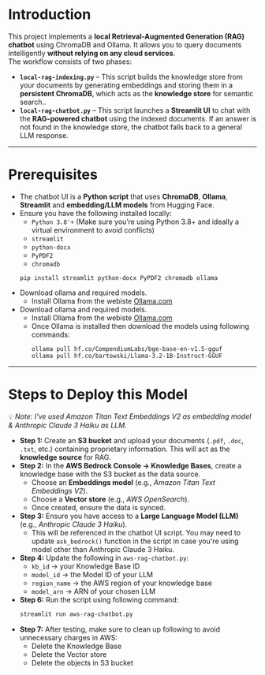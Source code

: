 # Introduction
This project implements a **local Retrieval-Augmented Generation (RAG) chatbot** using ChromaDB and Ollama. It allows you to query documents intelligently **without relying on any cloud services**.  
The workflow consists of two phases:
  - **`local-rag-indexing.py`** – This script builds the knowledge store from your documents by generating embeddings and storing them in a **persistent ChromaDB**, which acts as the **knowledge store** for semantic search..
  - **`local-rag-chatbot.py`** – This script launches a **Streamlit UI** to chat with the **RAG-powered chatbot** using the indexed documents. If an answer is not found in the knowledge store, the chatbot falls back to a general LLM response.

---

# Prerequisites
- The chatbot UI is a **Python script** that uses **ChromaDB**, **Ollama**, **Streamlit** and **embedding/LLM models** from Hugging Face.
- Ensure you have the following installed locally:
  - `Python 3.8'+` (Make sure you’re using Python 3.8+ and ideally a virtual environment to avoid conflicts)
  - `streamlit`
  - `python-docx`
  - `PyPDF2`
  - `chromadb`
  ```
  pip install streamlit python-docx PyPDF2 chromadb ollama
  ```  
- Download ollama and required models.  
  - Install Ollama from the webiste [Ollama.com](https://ollama.com/)
- Download ollama and required models.  
  - Install Ollama from the webiste [Ollama.com](https://ollama.com/)
  - Once Ollama is installed then download the models using following commands:
    ```
    ollama pull hf.co/CompendiumLabs/bge-base-en-v1.5-gguf
    ollama pull hf.co/bartowski/Llama-3.2-1B-Instruct-GGUF
    ```
 
---

# Steps to Deploy this Model
💡 *Note: I've used Amazon Titan Text Embeddings V2 as embedding model & Anthropic Claude 3 Haiku as LLM.* 
- **Step 1:** Create an **S3 bucket** and upload your documents (`.pdf`, `.doc`, `.txt`, etc.) containing proprietary information. This will act as the **knowledge source** for RAG.  
- **Step 2:** In the **AWS Bedrock Console → Knowledge Bases**, create a knowledge base with the S3 bucket as the data source.  
  - Choose an **Embeddings model** (e.g., *Amazon Titan Text Embeddings V2*).  
  - Choose a **Vector store** (e.g., *AWS OpenSearch*).  
  - Once created, ensure the data is synced.  
- **Step 3:** Ensure you have access to a **Large Language Model (LLM)** (e.g., *Anthropic Claude 3 Haiku*).  
  - This will be referenced in the chatbot UI script. You may need to update `ask_bedrock()` function in the script in case you're using model other than Anthropic Claude 3 Haiku.
- **Step 4:** Update the following in `aws-rag-chatbot.py`:  
  - `kb_id` → your Knowledge Base ID  
  - `model_id` → the Model ID of your LLM  
  - `region_name` → the AWS region of your knowledge base  
  - `model_arn` → ARN of your chosen LLM  
- **Step 6:** Run the script using following command:  
  ```bash
  streamlit run aws-rag-chatbot.py
  ```
- **Step 7:** After testing, make sure to clean up following to avoid unnecessary charges in AWS:
  - Delete the Knowledge Base
  - Delete the Vector store
  - Delete the objects in S3 bucket  
